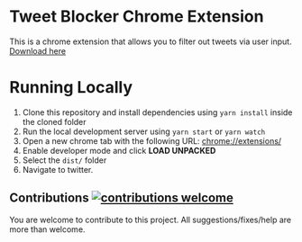 # Tweet Blocker Chrome Extension

This is a chrome extension that allows you to filter out tweets via user input.
[Download here](https://chrome.google.com/webstore/detail/tweet-blocker/mhdpnbaheoakccgpgmaoajbkodhahhci)

# Running Locally

1. Clone this repository and install dependencies using `yarn install` inside the cloned folder
2. Run the local development server using `yarn start` or `yarn watch`
3. Open a new chrome tab with the following URL: <chrome://extensions/>
4. Enable developer mode and click **LOAD UNPACKED**
5. Select the `dist/` folder
6. Navigate to twitter.

## Contributions [![contributions welcome](https://img.shields.io/badge/contributions-welcome-brightgreen.svg?style=flat)](https://github.com/hbswift/tweet-blocker-chrome-extension/issues)

You are welcome to contribute to this project.
All suggestions/fixes/help are more than welcome.

